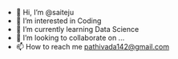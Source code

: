- 👋 Hi, I’m @saiteju
- 👀 I’m interested in Coding
- 🌱 I’m currently learning Data Science
- 💞️ I’m looking to collaborate on ...
- 📫 How to reach me pathivada142@gmail.com

<!---
saiteju/saiteju is a ✨ special ✨ repository because its `README.md` (this file) appears on your GitHub profile.
You can click the Preview link to take a look at your changes.
--->
